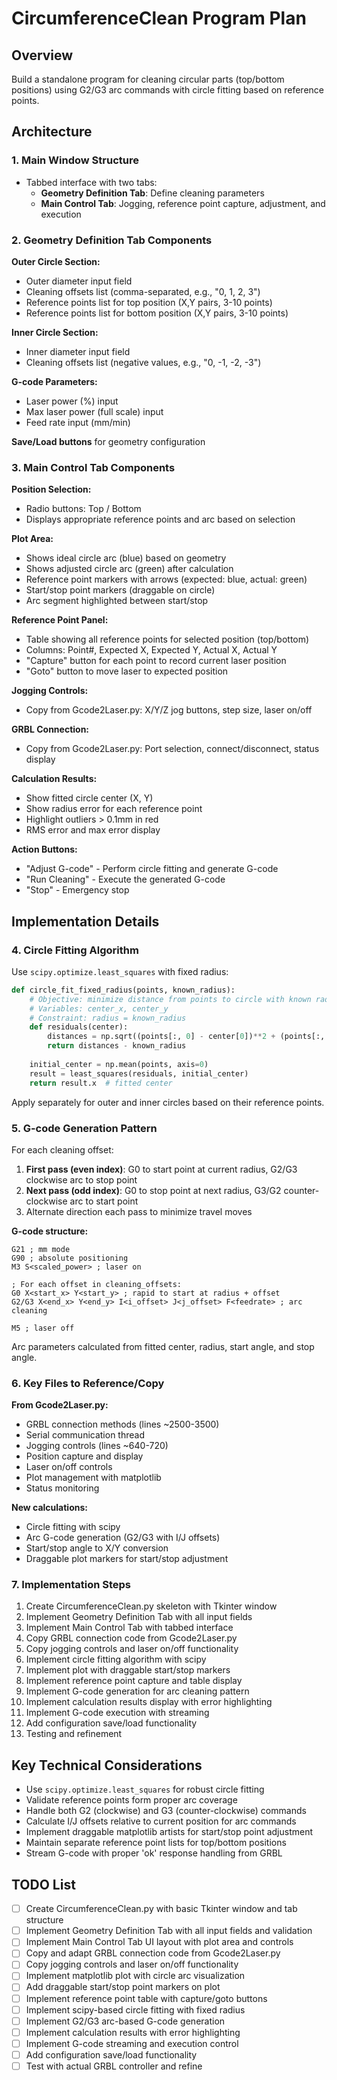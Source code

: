 # CircumferenceClean Program Plan

## Overview
Build a standalone program for cleaning circular parts (top/bottom positions) using G2/G3 arc commands with circle fitting based on reference points.

## Architecture

### 1. Main Window Structure
- Tabbed interface with two tabs:
  - **Geometry Definition Tab**: Define cleaning parameters
  - **Main Control Tab**: Jogging, reference point capture, adjustment, and execution

### 2. Geometry Definition Tab Components

**Outer Circle Section:**
- Outer diameter input field
- Cleaning offsets list (comma-separated, e.g., "0, 1, 2, 3")
- Reference points list for top position (X,Y pairs, 3-10 points)
- Reference points list for bottom position (X,Y pairs, 3-10 points)

**Inner Circle Section:**
- Inner diameter input field
- Cleaning offsets list (negative values, e.g., "0, -1, -2, -3")

**G-code Parameters:**
- Laser power (%) input
- Max laser power (full scale) input
- Feed rate input (mm/min)

**Save/Load buttons** for geometry configuration

### 3. Main Control Tab Components

**Position Selection:**
- Radio buttons: Top / Bottom
- Displays appropriate reference points and arc based on selection

**Plot Area:**
- Shows ideal circle arc (blue) based on geometry
- Shows adjusted circle arc (green) after calculation
- Reference point markers with arrows (expected: blue, actual: green)
- Start/stop point markers (draggable on circle)
- Arc segment highlighted between start/stop

**Reference Point Panel:**
- Table showing all reference points for selected position (top/bottom)
- Columns: Point#, Expected X, Expected Y, Actual X, Actual Y
- "Capture" button for each point to record current laser position
- "Goto" button to move laser to expected position

**Jogging Controls:**
- Copy from Gcode2Laser.py: X/Y/Z jog buttons, step size, laser on/off

**GRBL Connection:**
- Copy from Gcode2Laser.py: Port selection, connect/disconnect, status display

**Calculation Results:**
- Show fitted circle center (X, Y)
- Show radius error for each reference point
- Highlight outliers > 0.1mm in red
- RMS error and max error display

**Action Buttons:**
- "Adjust G-code" - Perform circle fitting and generate G-code
- "Run Cleaning" - Execute the generated G-code
- "Stop" - Emergency stop

## Implementation Details

### 4. Circle Fitting Algorithm

Use `scipy.optimize.least_squares` with fixed radius:
```python
def circle_fit_fixed_radius(points, known_radius):
    # Objective: minimize distance from points to circle with known radius
    # Variables: center_x, center_y
    # Constraint: radius = known_radius
    def residuals(center):
        distances = np.sqrt((points[:, 0] - center[0])**2 + (points[:, 1] - center[1])**2)
        return distances - known_radius
    
    initial_center = np.mean(points, axis=0)
    result = least_squares(residuals, initial_center)
    return result.x  # fitted center
```

Apply separately for outer and inner circles based on their reference points.

### 5. G-code Generation Pattern

For each cleaning offset:
1. **First pass (even index)**: G0 to start point at current radius, G2/G3 clockwise arc to stop point
2. **Next pass (odd index)**: G0 to stop point at next radius, G3/G2 counter-clockwise arc to start point
3. Alternate direction each pass to minimize travel moves

**G-code structure:**
```gcode
G21 ; mm mode
G90 ; absolute positioning
M3 S<scaled_power> ; laser on

; For each offset in cleaning_offsets:
G0 X<start_x> Y<start_y> ; rapid to start at radius + offset
G2/G3 X<end_x> Y<end_y> I<i_offset> J<j_offset> F<feedrate> ; arc cleaning

M5 ; laser off
```

Arc parameters calculated from fitted center, radius, start angle, and stop angle.

### 6. Key Files to Reference/Copy

**From Gcode2Laser.py:**
- GRBL connection methods (lines ~2500-3500)
- Serial communication thread
- Jogging controls (lines ~640-720)
- Position capture and display
- Laser on/off controls
- Plot management with matplotlib
- Status monitoring

**New calculations:**
- Circle fitting with scipy
- Arc G-code generation (G2/G3 with I/J offsets)
- Start/stop angle to X/Y conversion
- Draggable plot markers for start/stop adjustment

### 7. Implementation Steps

1. Create CircumferenceClean.py skeleton with Tkinter window
2. Implement Geometry Definition Tab with all input fields
3. Implement Main Control Tab with tabbed interface
4. Copy GRBL connection code from Gcode2Laser.py
5. Copy jogging controls and laser on/off functionality
6. Implement circle fitting algorithm with scipy
7. Implement plot with draggable start/stop markers
8. Implement reference point capture and table display
9. Implement G-code generation for arc cleaning pattern
10. Implement calculation results display with error highlighting
11. Implement G-code execution with streaming
12. Add configuration save/load functionality
13. Testing and refinement

## Key Technical Considerations

- Use `scipy.optimize.least_squares` for robust circle fitting
- Validate reference points form proper arc coverage
- Handle both G2 (clockwise) and G3 (counter-clockwise) commands
- Calculate I/J offsets relative to current position for arc commands
- Implement draggable matplotlib artists for start/stop point adjustment
- Maintain separate reference point lists for top/bottom positions
- Stream G-code with proper 'ok' response handling from GRBL

## TODO List

- [ ] Create CircumferenceClean.py with basic Tkinter window and tab structure
- [ ] Implement Geometry Definition Tab with all input fields and validation
- [ ] Implement Main Control Tab UI layout with plot area and controls
- [ ] Copy and adapt GRBL connection code from Gcode2Laser.py
- [ ] Copy jogging controls and laser on/off functionality
- [ ] Implement matplotlib plot with circle arc visualization
- [ ] Add draggable start/stop point markers on plot
- [ ] Implement reference point table with capture/goto buttons
- [ ] Implement scipy-based circle fitting with fixed radius
- [ ] Implement G2/G3 arc-based G-code generation
- [ ] Implement calculation results with error highlighting
- [ ] Implement G-code streaming and execution control
- [ ] Add configuration save/load functionality
- [ ] Test with actual GRBL controller and refine

